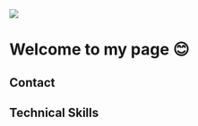 <img src="https://capsule-render.vercel.app/api?type=waving&height=300&color=0:ff9a9e,100:89c4f4&text=Yerim%20Github&section=header">

# Welcome to my page 😊

## Contact

## Technical Skills
